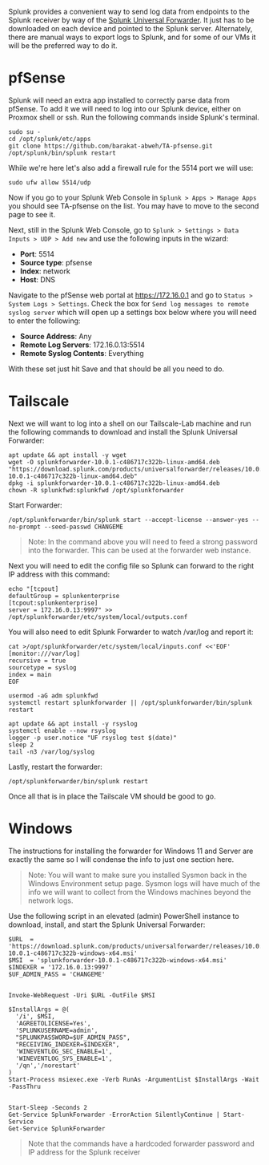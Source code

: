 
Splunk provides a convenient way to send log data from endpoints to the Splunk receiver by way of the [Splunk Universal Forwarder](https://www.splunk.com/en_us/download/universal-forwarder.html). It just has to be downloaded on each device and pointed to the Splunk server. Alternately, there are manual ways to export logs to Splunk, and for some of our VMs it will be the preferred way to do it.

# pfSense

Splunk will need an extra app installed to correctly parse data from pfSense. To add it we will need to log into our Splunk device, either on Proxmox shell or ssh. Run the following commands inside Splunk's terminal.

```
sudo su -
cd /opt/splunk/etc/apps
git clone https://github.com/barakat-abweh/TA-pfsense.git
/opt/splunk/bin/splunk restart
```

While we're here let's also add a firewall rule for the 5514 port we will use:

```
sudo ufw allow 5514/udp
```

Now if you go to your Splunk Web Console in `Splunk > Apps > Manage Apps` you should see TA-pfsense on the list. You may have to move to the second page to see it.

Next, still in the Splunk Web Console, go to `Splunk > Settings > Data Inputs > UDP > Add new` and use the following inputs in the wizard:

- **Port**: 5514
- **Source type**: pfsense
- **Index**: network
- **Host**: DNS

Navigate to the pfSense web portal at https://172.16.0.1 and go to `Status > System Logs > Settings`. Check the box for `Send log messages to remote syslog server` which will open up a settings box below where you will need to enter the following:

- **Source Address**: Any
- **Remote Log Servers**: 172.16.0.13:5514
- **Remote Syslog Contents**: Everything

With these set just hit Save and that should be all you need to do.

# Tailscale

Next we will want to log into a shell on our Tailscale-Lab machine and run the following commands to download and install the Splunk Universal Forwarder:

```
apt update && apt install -y wget
wget -O splunkforwarder-10.0.1-c486717c322b-linux-amd64.deb "https://download.splunk.com/products/universalforwarder/releases/10.0.1/linux/splunkforwarder-10.0.1-c486717c322b-linux-amd64.deb"
dpkg -i splunkforwarder-10.0.1-c486717c322b-linux-amd64.deb 
chown -R splunkfwd:splunkfwd /opt/splunkforwarder
```

Start Forwarder:

```
/opt/splunkforwarder/bin/splunk start --accept-license --answer-yes --no-prompt --seed-passwd CHANGEME
```

> Note: In the command above you will need to feed a strong password into the forwarder. This can be used at the forwarder web instance.

Next you will need to edit the config file so Splunk can forward to the right IP address with this command:

```
echo "[tcpout]
defaultGroup = splunkenterprise
[tcpout:splunkenterprise]
server = 172.16.0.13:9997" >> /opt/splunkforwarder/etc/system/local/outputs.conf
```

You will also need to edit Splunk Forwarder to watch /var/log and report it:

```
cat >/opt/splunkforwarder/etc/system/local/inputs.conf <<'EOF'
[monitor:///var/log]
recursive = true
sourcetype = syslog
index = main
EOF
```

```
usermod -aG adm splunkfwd
systemctl restart splunkforwarder || /opt/splunkforwarder/bin/splunk restart
```

```
apt update && apt install -y rsyslog
systemctl enable --now rsyslog
logger -p user.notice "UF rsyslog test $(date)"
sleep 2
tail -n3 /var/log/syslog
```

Lastly, restart the forwarder:

```
/opt/splunkforwarder/bin/splunk restart
```

Once all that is in place the Tailscale VM should be good to go.

# Windows

The instructions for installing the forwarder for Windows 11 and Server are exactly the same so I will condense the info to just one section here. 

> Note: You will want to make sure you installed Sysmon back in the Windows Environment setup page. Sysmon logs will have much of the info we will want to collect from the Windows machines beyond the network logs.

Use the following script in an elevated (admin) PowerShell instance to download, install, and start the Splunk Universal Forwarder:

```
$URL  = 'https://download.splunk.com/products/universalforwarder/releases/10.0.1/windows/splunkforwarder-10.0.1-c486717c322b-windows-x64.msi'
$MSI  = 'splunkforwarder-10.0.1-c486717c322b-windows-x64.msi'
$INDEXER = '172.16.0.13:9997'
$UF_ADMIN_PASS = 'CHANGEME'


Invoke-WebRequest -Uri $URL -OutFile $MSI

$InstallArgs = @(
  '/i', $MSI,
  'AGREETOLICENSE=Yes',
  'SPLUNKUSERNAME=admin',
  "SPLUNKPASSWORD=$UF_ADMIN_PASS",
  "RECEIVING_INDEXER=$INDEXER",
  'WINEVENTLOG_SEC_ENABLE=1',
  'WINEVENTLOG_SYS_ENABLE=1',
  '/qn','/norestart'
)
Start-Process msiexec.exe -Verb RunAs -ArgumentList $InstallArgs -Wait -PassThru


Start-Sleep -Seconds 2
Get-Service SplunkForwarder -ErrorAction SilentlyContinue | Start-Service
Get-Service SplunkForwarder
```

> Note that the commands have a hardcoded forwarder password and IP address for the Splunk receiver

